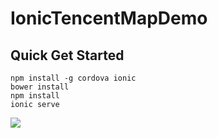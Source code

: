 # IonicTencentMapDemo

## Quick Get Started

```
npm install -g cordova ionic
bower install
npm install
ionic serve
```

![](https://github.com/rockq-org/IonicTencentMapDemo/blob/master/docs/img1.png)


